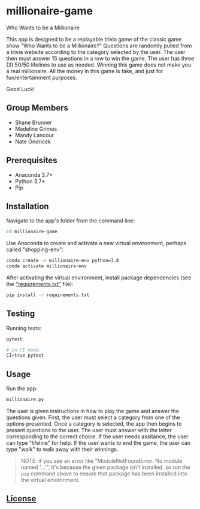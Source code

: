 # millionaire-game
Who Wants to be a Millionaire

This app is designed to be a replayable trivia game of the classic game show "Who Wants to be a Millionaire?" Questions are randomly pulled from a trivia website according to the category selected by the user. The user then must answer 15 questions in a row to win the game. The user has three (3) 50/50 lifelines to use as needed. Winning this game does not make you a real millionaire. All the money in this game is fake, and just for fun/entertainment purposes.

Good Luck!

## Group Members
* Shane Brunner
* Madeline Grimes
* Mandy Lancour
* Nate Ondricek

## Prerequisites
  + Anaconda 3.7+
  + Python 3.7+
  + Pip

## Installation
Navigate to the app's folder from the command line:

```sh
cd millionaire-game
```

Use Anaconda to create and activate a new virtual environment, perhaps called "shopping-env":

```sh
conda create -n millionaire-env python=3.8
conda activate millionaire-env
```

After activating the virtual environment, install package dependencies (see the ["requirements.txt"](/requirements.txt) file):

```sh
pip install -r requirements.txt
```

## Testing
Running tests:

```sh
pytest

# in CI mode:
CI=true pytest
```

## Usage

Run the app:

```py
millionaire.py
```
The user is given instructions in how to play the game and answer the questions given. First, the user must select a category from one of the options presented. Once a category is selected, the app then begins to present questions to the user. The user must answer with the letter corresponding to the correct choice. If the user needs assitance, the user can type "lifeline" for help. If the user wants to end the game, the user can type "walk" to walk away with their winnings.

> NOTE: if you see an error like "ModuleNotFoundError: No module named '...'", it's because the given package isn't installed, so run the `pip` command above to ensure that package has been installed into the virtual environment.

## [License](/LICENSE)